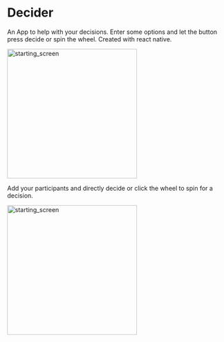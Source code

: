# Decider

An App to help with your decisions. Enter some options and let the button press decide or spin the wheel. Created with react native.

<img src="decider_screenshots/home" alt="starting_screen" width="300" />

Add your participants and directly decide or click the wheel to spin for a decision.

<img src="decider_screenshots/wheel" alt="starting_screen" width="300" />
